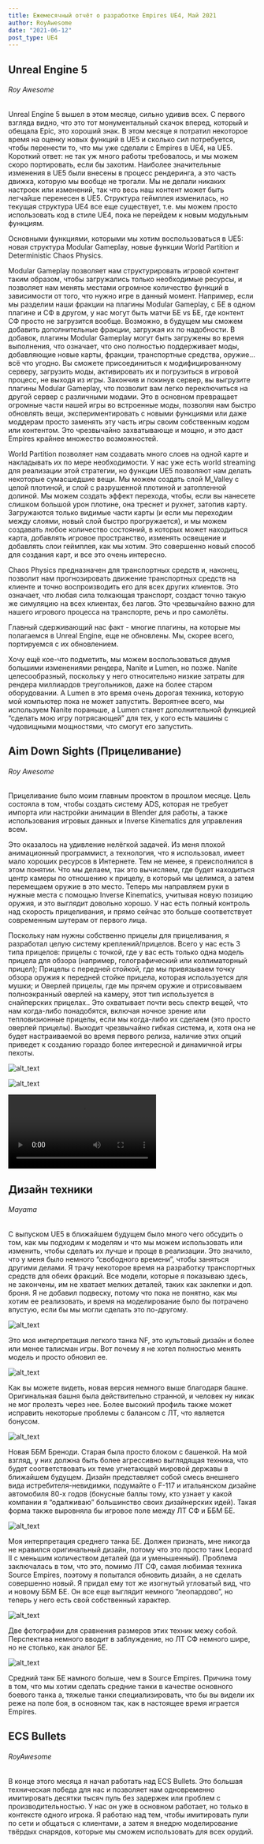 ```yaml
---
title: Ежемесячный отчёт о разработке Empires UE4, Май 2021
author: RoyAwesome
date: "2021-06-12"
post_type: UE4
---
```


## Unreal Engine 5

###### Roy Awesome

Unreal Engine 5 вышел в этом месяце, сильно удивив всех.  С первого взгляда видно, что это тот монументальный скачок вперед, который и обещала Epic, это хороший знак.  В этом месяце я потратил некоторое время на оценку новых функций в UE5 и сколько сил потребуется, чтобы перенести то, что мы уже сделали с Empires в UE4, на UE5.  Короткий ответ: не так уж много работы требовалось, и мы можем скоро портировать, если бы захотим.  Наиболее значительные изменения в UE5 были внесены в процесс рендеринга, а это часть движка, которую мы вообще не трогали.  Мы не делали никаких настроек или изменений, так что весь наш контент может быть легчайше перенесен в UE5.  Структура геймплея изменилась, но текущая структура UE4 все еще существует, т.е. мы можем просто использовать код в стиле UE4, пока не перейдем к новым модульным функциям.  

Основными функциями, которыми мы хотим воспользоваться в UE5: новая структура Modular Gameplay, новые функции World Partition и Deterministic Chaos Physics.

Modular Gameplay позволяет нам структурировать игровой контент таким образом, чтобы загружались только необходимые ресурсы, и позволяет нам менять местами огромное количество функций в зависимости от того, что нужно игре в данный момент.  Например, если мы разделим наши фракции на плагины Modular Gameplay, с БЕ в одном плагине и СФ в другом, у нас могут быть матчи БЕ vs БЕ, где контент СФ просто не загрузится вообще.  Возможно, в будущем мы сможем добавить дополнительные фракции, загружая их по надобности.  В добавок, плагины  Modular Gameplay могут быть загружены во время выполнения, что означает, что оно полностью поддерживает моды, добавляющие новые карты, фракции, транспортные средства, оружие… всё что угодно.  Вы сможете присоединиться к модифицированному серверу, загрузить моды, активировать их и погрузиться в игровой процесс, не выходя из игры.  Закончив и покинув сервер, вы выгрузите плагины Modular Gameplay, что позволит вам легко переключиться на другой сервер с различными модами.  Это в основном превращает огромные части нашей игры во встроенные моды, позволяя нам быстро обновлять вещи, экспериментировать с новыми функциями или даже моддерам просто заменять эту часть игры своим собственным кодом или контентом.  Это чрезвычайно захватывающе и мощно, и это даст Empires крайнее множество возможностей.

World Partition позволяет нам создавать много слоев на одной карте и накладывать их по мере необходимости.  У нас уже есть world streaming для реализации этой стратегии, но функции UE5 позволяют нам делать некоторые сумасшедшие вещи.  Мы можем создать слой M_Valley с целой плотиной, и слой с разрушенной плотиной и затопленной долиной.  Мы можем создать эффект перехода, чтобы, если вы нанесете слишком большой урон плотине, она треснет и рухнет, затопив карту.  Загружаются только видимые части карты (и если мы переходим между слоями, новый слой быстро прогружается), и мы можем создавать любое количество состояний, в которых может находиться карта, добавлять игровое пространство, изменять освещение и добавлять слои геймплея, как мы хотим.  Это совершенно новый способ для создания карт, и все это очень интересно.

Chaos Physics предназначен для транспортных средств и, наконец, позволит нам прогнозировать движение транспортных средств на клиенте и точно воспроизводить его для всех других клиентов. Это означает, что любая сила толкающая транспорт, создаст точно такую же симуляцию на всех клиентах, без лагов. Это чрезвычайно важно для нашего игрового процесса на транспорте, речь и про самолёты.  

Главный сдерживающий нас факт - многие плагины, на которые мы полагаемся в Unreal Engine, еще не обновлены.   Мы, скорее всего, портируемся с их обновлением.  

Хочу ещё кое-что подметить, мы можем воспользоваться двумя большими изменениями рендера, Nanite и Lumen, но позже.  Nanite целесообразный, поскольку у него относительно низкие затраты для рендера миллиардов треугольников, даже на более старом оборудовании. А Lumen в это время очень дорогая техника, которую мой компьютер пока не может запустить.  Вероятнее всего, мы используем Nanite пораньше, а Lumen станет дополнительной функцией “сделать мою игру потрясающей” для тех, у кого есть машины с чудовищными мощностями, что смогут его запустить.  


## Aim Down Sights (Прицеливание)

###### Roy Awesome

Прицеливание было моим главным проектом в прошлом месяце.  Цель состояла в том, чтобы создать систему ADS, которая не требует импорта или настройки анимации в Blender для работы, а также использования игровых данных и Inverse Kinematics для управления всем.

Это оказалось на удивление нелёгкой задачей.  Из меня плохой анимационный программист, а технология, что я использовал, имеет мало хороших ресурсов в Интернете.  Тем не менее, я преисполнился в этом понятии.  Что мы делаем, так это вычисляем, где будет находиться центр камеры по отношению к прицелу, в который мы целимся, а затем перемещаем оружие в это место.  Теперь мы направляем руки в нужные места с помощью Inverse Kinematics, учитывая новую позицию оружия, и это выглядит довольно хорошо.  У нас есть полный контроль над скорость прицеливания, и прямо сейчас это больше соответствует современным шутерам от первого лица.  

Поскольку нам нужны собственно прицелы для прицеливания, я разработал целую систему креплений/прицелов.  Всего у нас есть 3 типа прицелов: прицелы с точкой, где у вас есть только одна модель прицела для обзора (например, голографический или коллиматорный прицел); Прицелы с передней стойкой, где мы привязываем точку обзора оружия к передней стойке прицела, которая используется для мушки; и Оверлей прицелы, где мы прячем оружие и отрисовываем полноэкранный оверлей на камеру, этот тип используется в снайперских прицелах..  Это охватывает почти весь спектр вещей, что нам когда-либо понадобятся, включая ночное зрение или тепловизионные прицелы, если мы когда-либо их сделаем (это просто оверлей прицелы).  Выходит чрезвычайно гибкая система, и, хотя она не будет настраиваемой во время первого релиза, наличие этих опций приведет к созданию гораздо более интересной и динамичной игры пехоты.  

![alt_text](images/image3.png "image_tooltip")


![alt_text](images/image2.png "image_tooltip")

 <video controls>
  <source src="https://cdn.discordapp.com/attachments/698655659193008208/847371277936099388/2021-05-27_00-10-19.mp4" type="video/mp4">
  Your browser does not support the video tag.
</video> 


## Дизайн техники

###### Mayama

С выпуском UE5 в ближайшем будущем было много чего обсудить о том, как мы подходим к моделям и что мы можем использовать или изменить, чтобы сделать их лучше и проще в реализации. Это значило, что у меня было немного “свободного времени”, чтобы заняться другими делами. Я трачу некоторое время на разработку транспортных средств для обеих фракций. Все модели, которые я показываю здесь, не закончены, им не хватает мелких деталей, таких как заклепки и доп. броня. Я не добавил подвеску, потому что пока не понятно, как мы хотим ее реализовать, и время на моделирование было бы потрачено впустую, если бы мы могли сделать это по-другому.

![alt_text](images/image5.png "image_tooltip")


Это моя интерпретация легкого танка NF, это культовый дизайн и более или менее талисман игры. Вот почему я не хотел полностью менять модель и просто обновил ее.


![alt_text](images/image6.png "image_tooltip")

Как вы можете видеть, новая версия немного выше благодаря башне. Оригинальная башня была действительно странной, и человек ну никак не мог пролезть через нее. Более высокий профиль также может исправить некоторые проблемы с балансом с ЛТ, что является бонусом.

![alt_text](images/image4.png "image_tooltip")

Новая ББМ Бреноди. Старая была просто блоком с башенкой. На мой взгляд, у них должна быть более агрессивно выглядящая техника, что будет соответствовать их теме угнетающей мировой державы в ближайшем будущем. Дизайн представляет собой смесь внешнего вида истребителя-невидимки, подумайте о F-117 и итальянском дизайне автомобиля 80-х годов (бонусные баллы тому, кто узнает у какой компании я “одалживаю” большинство своих дизайнерских идей). Такая форма также выровняла бы игровое поле между ЛТ СФ и ББМ БЕ.

![alt_text](images/image7.png "image_tooltip")

Моя интерпретация среднего танка БЕ. Должен признать, мне никогда не нравился оригинальный дизайн, потому что это просто танк Leopard II с меньшим количеством деталей (да и уменьшенный). Проблема заключалась в том, что это, помимо ЛТ СФ, самая любимая техника Source Empires, поэтому я попытался обновить дизайн, а не сделать совершенно новый. Я придал ему тот же изогнутый угловатый вид, что и новому ББМ БЕ. Он все еще выглядит немного “леопардово”, но теперь у него есть свой собственный характер.

![alt_text](images/image1.png "image_tooltip")

Две фотографии для сравнения размеров этих техник межу собой. Перспектива немного вводит в заблуждение, но ЛТ СФ немного шире, но не столько, как аналог БЕ.

![alt_text](images/image8.png "image_tooltip")

Средний танк БЕ намного больше, чем в Source Empires. Причина тому в том, что мы хотим сделать средние танки в качестве основного боевого танка а, тяжелые танки специализировать, что бы вы видели их реже на поле боя, в основном так, как в настоящее время играется Empires.

## ECS Bullets

###### RoyAwesome

В конце этого месяца я начал работать над ECS Bullets. Это большая техническая победа для нас и позволяет нам одновременно имитировать десятки тысяч пуль без задержек или проблем с производительностью. У нас он уже в основном работает, но только в контексте одного игрока. Я работаю над тем, чтобы имитировать пули по сети и общаться с клиентами, а затем я внедрю моделирование твёрдых снарядов, которые мы сможем использовать для всех орудий.  
